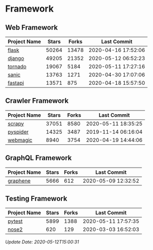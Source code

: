 # Framework

## Web Framework

| Project Name | Stars | Forks | Last Commit |
| ------------ | ----- | ----- | ----------- |
| [flask](https://github.com/pallets/flask) | 50264 | 13478 | 2020-04-16 17:52:06 |
| [django](https://github.com/django/django) | 49205 | 21352 | 2020-05-12 06:52:23 |
| [tornado](https://github.com/tornadoweb/tornado) | 19067 | 5184 | 2020-05-11 17:27:16 |
| [sanic](https://github.com/huge-success/sanic) | 13763 | 1271 | 2020-04-30 17:07:06 |
| [fastapi](https://github.com/tiangolo/fastapi) | 13571 | 875 | 2020-04-18 15:57:50 |

## Crawler Framework

| Project Name | Stars | Forks | Last Commit |
| ------------ | ----- | ----- | ----------- |
| [scrapy](https://github.com/scrapy/scrapy) | 37051 | 8580 | 2020-05-11 18:35:25 |
| [pyspider](https://github.com/binux/pyspider) | 14325 | 3487 | 2019-11-14 06:16:04 |
| [webmagic](https://github.com/code4craft/webmagic) | 8940 | 3754 | 2020-04-19 14:44:06 |

## GraphQL Framework

| Project Name | Stars | Forks | Last Commit |
| ------------ | ----- | ----- | ----------- |
| [graphene](https://github.com/graphql-python/graphene) | 5666 | 612 | 2020-05-09 12:32:52 |

## Testing Framework

| Project Name | Stars | Forks | Last Commit |
| ------------ | ----- | ----- | ----------- |
| [pytest](https://github.com/pytest-dev/pytest) | 5899 | 1388 | 2020-05-11 17:57:35 |
| [nose2](https://github.com/nose-devs/nose2) | 620 | 129 | 2020-03-03 16:52:03 |

*Update Date: 2020-05-12T15:00:31*
